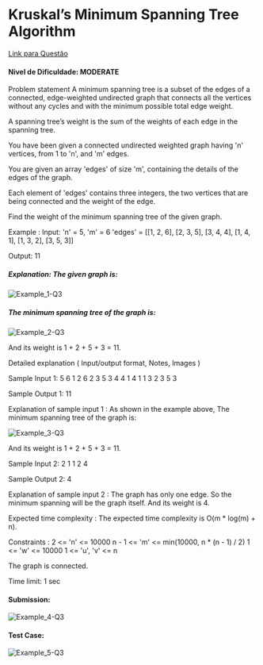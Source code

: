 #  Kruskal’s Minimum Spanning Tree Algorithm

 [Link para Questão](https://leetcode.com/problems/minimum-weighted-subgraph-with-the-required-paths/description/?envType=problem-list-v2&envId=graph&difficulty=HARD)

 #### Nivel de Dificuldade: MODERATE

 Problem statement
A minimum spanning tree is a subset of the edges of a connected, edge-weighted undirected graph that connects all the vertices without any cycles and with the minimum possible total edge weight.



A spanning tree’s weight is the sum of the weights of each edge in the spanning tree.



You have been given a connected undirected weighted graph having 'n' vertices, from 1 to 'n', and 'm' edges.



You are given an array 'edges' of size 'm', containing the details of the edges of the graph.



Each element of 'edges' contains three integers, the two vertices that are being connected and the weight of the edge.



Find the weight of the minimum spanning tree of the given graph.



Example :
Input: 'n' = 5, 'm' = 6
'edges' = [[1, 2, 6], [2, 3, 5], [3, 4, 4], [1, 4, 1], [1, 3, 2], [3, 5, 3]]

Output: 11

##### Explanation: The given graph is:

![Example_1-Q3](../Questões/Imagens/image_10.png)

##### The minimum spanning tree of the graph is:

![Example_2-Q3](../Questões/Imagens/image_11.png)

And its weight is 1 + 2 + 5 + 3 = 11.

Detailed explanation ( Input/output format, Notes, Images )

Sample Input 1:
5 6
1 2 6
2 3 5
3 4 4
1 4 1
1 3 2
3 5 3


Sample Output 1:
11


Explanation of sample input 1 :
As shown in the example above, The minimum spanning tree of the graph is:

![Example_3-Q3](../Questões/Imagens/image_11.png)


And its weight is 1 + 2 + 5 + 3 = 11.


Sample Input 2:
2 1
1 2 4


Sample Output 2:
4


Explanation of sample input 2 :
The graph has only one edge. So the minimum spanning will be the graph itself. And its weight is 4.


Expected time complexity :
The expected time complexity is O(m * log(m) + n).


Constraints :
2 <= 'n' <= 10000
n - 1 <= 'm' <= min(10000, n * (n - 1) / 2)
1 <= 'w' <= 10000
1 <= 'u', 'v' <= n

The graph is connected.

Time limit: 1 sec

#### Submission:

![Example_4-Q3](../Questões/Imagens/image_12.png)

#### Test Case:

![Example_5-Q3](../Questões/Imagens/image_13.png)
